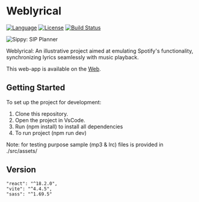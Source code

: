 # Weblyrical

[![Language](https://img.shields.io/badge/swift-4.2-brightgreen.svg)](https://swift.org)
[![License](https://img.shields.io/github/license/JakeLin/SwiftWeather.svg?style=flat)](LICENSE)
[![Build Status](https://travis-ci.org/tirupati17/sip-calculator-swift.svg?branch=master)](https://travis-ci.org/tirupati17/sip-calculator-swift)

![Sippy: SIP Planner](https://i.ibb.co/XsL1cYD/Screenshot-2024-01-05-171401.png)


Weblyrical: An illustrative project aimed at emulating Spotify's functionality, synchronizing lyrics seamlessly with music playback.

This web-app is available on the [Web](https://weblyrical.netlify.app/).

## Getting Started

To set up the project for development:

1. Clone this repository.
2. Open the project in VsCode.
3. Run (npm install) to install all dependencies 
4. To run project (npm run dev)

Note: for testing purpose sample (mp3 & lrc) files is provided in ./src/assets/

## Version
    "react": "^18.2.0",
    "vite": "^4.4.5",
    "sass": "^1.69.5"
